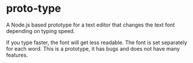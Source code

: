 # proto-type
A Node.js based prototype for a text editor that changes the text font depending on typing speed.

If you type faster, the font will get less readable. The font is set separately for each word.
This is a prototype, it has bugs and does not have many features.
